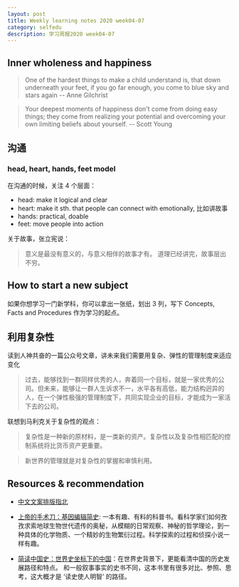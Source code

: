 ```yaml
---
layout: post
title: Weekly learning notes 2020 week04-07 
category: selfedu
description: 学习周报2020 week04-07 
---
```


## Inner wholeness and happiness

> One of the hardest things to make a child understand is, that down underneath your feet, if you go far enough, you come to blue sky and stars again  -- Anne Gilchrist

> Your deepest moments of happiness don't come from doing easy things; they come from realizing your potential and overcoming your own limiting beliefs about yourself. -- Scott Young

## 沟通

### head, heart, hands, feet model

在沟通的时候，关注 4 个层面：

- head: make it logical and clear 
- heart: make it sth. that people can connect with emotionally, 比如讲故事
- hands: practical, doable
- feet: move people into action

关于故事，张立宪说：

> 意义是最没有意义的，与意义相伴的故事才有。 道理已经讲完，故事层出不穷。

## How to start a new subject

如果你想学习一门新学科，你可以拿出一张纸，划出 3 列，写下 Concepts, Facts and Procedures 作为学习的起点。

## 利用复杂性

读到人神共奋的一篇公众号文章，讲未来我们需要用复杂、弹性的管理制度来适应变化

> 过去，能够找到一群同样优秀的人，奔着同一个目标，就是一家优秀的公司。但未来，能够让一群人生诉求不一，水平各有高低，能力结构迥异的人，在一个弹性极强的管理制度下，共同实现企业的目标，才能成为一家活下去的公司。 

联想到马利克关于复杂性的观点：

>复杂性是一种新的原材料，是一类新的资产。复杂性以及复杂性相匹配的控制系统将比货币资产更重要。

>新世界的管理就是对复杂性的掌握和审慎利用。

## Resources & recommendation

- [中文文案排版指北](https://github.com/mzlogin/chinese-copywriting-guidelines)

- [上帝的手术刀：基因编辑简史](https://book.douban.com/subject/27025492/): 一本有趣、有料的科普书。看科学家们如何孜孜求索地球生物世代遗传的奥秘，从模糊的日常观察、神秘的哲学理论，到一种具体的化学物质、一个精妙的生物繁衍过程。科学探索的过程和侦探小说一样有趣。

- [简读中国史：世界史坐标下的中国](https://book.douban.com/subject/34501169/)：在世界史背景下，更能看清中国的历史发展路径和特点。 和一般叙事事实的史书不同，这本书里有很多对比、参照、思考，这大概才是 ‘读史使人明智’ 的路径。

